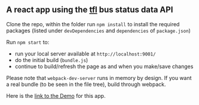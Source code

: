 ## A react app using the [tfl](https://tfl.gov.uk/) bus status data API

Clone the repo, within the folder run `npm install` to install the required packages (listed under `devDependencies` and `dependencies` of `package.json`)

Run `npm start` to:
* run your local server available at `http://localhost:9001/`
* do the initial build (`bundle.js`)
* continue to build/refresh the page as and when you make/save changes

Please note that `webpack-dev-server` runs in memory by design. If you want a real bundle (to be seen in the file tree),  build through webpack.

Here is the [link to the Demo](https://lshettyl.github.io/react/tfl-bus-status.html) for this app.
